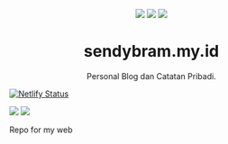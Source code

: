 <p align="center">
  <img src="http://forthebadge.com/images/badges/built-with-love.svg">
  <img src="https://forthebadge.com/images/badges/powered-by-coffee.svg">  
  <img src="https://forthebadge.com/images/badges/contains-cat-gifs.svg">
</p>


<h1 align="center">
  sendybram.my.id
</h1>

<p align="center">
  Personal Blog dan Catatan Pribadi.
</p>

[![Netlify Status](https://api.netlify.com/api/v1/badges/65179bc7-b4c1-4907-a656-e6556b683f9b/deploy-status)](https://app.netlify.com/sites/glittery-hotteok-070638/deploys)

<p align="left">
  <img src="https://img.shields.io/github/repo-size/sendybram/cie_blog">
  <img src="https://img.shields.io/github/license/sendybram/cie_blog">
</p>


Repo for my web
